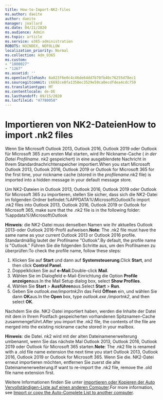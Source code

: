 ```yaml
---
title: How-to-Import-NK2-files
ms.author: daeite
author: daeite
manager: joallard
ms.date: 04/21/2020
ms.audience: Admin
ms.topic: article
ms.service: o365-administration
ROBOTS: NOINDEX, NOFOLLOW
localization_priority: Normal
ms.collection: Adm_O365
ms.custom:
- "1800027"
- "1267"
ms.assetid: ''
ms.openlocfilehash: 6a823f6e0c4c46de64dd7b70fb40c76255d78ec1
ms.sourcegitcommit: c6692ce0fa1358ec3529e59ca0ecdfdea4cdc759
ms.translationtype: MT
ms.contentlocale: de-DE
ms.lasthandoff: 09/15/2020
ms.locfileid: "47780058"
---
```

# <a name="how-to-import-nk2-files"></a><span data-ttu-id="d9580-102">Importieren von NK2-Dateien</span><span class="sxs-lookup"><span data-stu-id="d9580-102">How to import .nk2 files</span></span> 

<span data-ttu-id="d9580-103">Wenn Sie Microsoft Outlook 2013, Outlook 2016, Outlook 2019 oder Outlook für Microsoft 365 zum ersten Mal starten, wird Ihr Nickname-Cache ( *in der Datei Profilname*. nk2 gespeichert) in eine ausgeblendete Nachricht in Ihrem Standardnachrichtenspeicher importiert.</span><span class="sxs-lookup"><span data-stu-id="d9580-103">When you start Microsoft Outlook 2013, Outlook 2016, Outlook 2019 or Outlook for Microsoft 365 for the first time, your nickname cache (stored in the *profilename*.nk2 file) is imported into a hidden message in your default message store.</span></span>

<span data-ttu-id="d9580-104">Um NK2-Dateien in Outlook 2013, Outlook 2016, Outlook 2019 oder Outlook für Microsoft 365 zu importieren, stellen Sie sicher, dass sich die NK2-Datei im folgenden Ordner befindet:%APPDATA%\Microsoft\Outlook</span><span class="sxs-lookup"><span data-stu-id="d9580-104">To import .nk2 files into Outlook 2013, Outlook 2016, Outlook 2019 or Outlook for Microsoft 365, make sure that the .nk2 file is in the following folder: %appdata%\Microsoft\Outlook</span></span>

<span data-ttu-id="d9580-105">**Hinweis**: die NK2-Datei muss denselben Namen wie Ihr aktuelles Outlook 2013-oder Outlook 2016-Profil aufweisen.</span><span class="sxs-lookup"><span data-stu-id="d9580-105">**Note**: The .nk2 file must have the same name as your current Outlook 2013 or Outlook 2016 profile.</span></span> <span data-ttu-id="d9580-106">Standardmäßig lautet der Profilname "Outlook".</span><span class="sxs-lookup"><span data-stu-id="d9580-106">By default, the profile name is "Outlook."</span></span> <span data-ttu-id="d9580-107">Führen Sie die folgenden Schritte aus, um den Profilnamen zu überprüfen:</span><span class="sxs-lookup"><span data-stu-id="d9580-107">To check the profile name, follow these steps:</span></span> 
1. <span data-ttu-id="d9580-108">Klicken Sie auf **Start** und dann auf **Systemsteuerung**.</span><span class="sxs-lookup"><span data-stu-id="d9580-108">Click **Start**, and then click **Control Panel**.</span></span>
2. <span data-ttu-id="d9580-109">Doppelklicken Sie auf **e-Mail**.</span><span class="sxs-lookup"><span data-stu-id="d9580-109">Double-click **Mail**.</span></span>
3. <span data-ttu-id="d9580-110">Wählen Sie im Dialogfeld e-Mail-Einrichtung die Option **Profile anzeigen**aus.</span><span class="sxs-lookup"><span data-stu-id="d9580-110">In the Mail Setup dialog box, select **Show Profiles**.</span></span>
4. <span data-ttu-id="d9580-111">Wählen Sie **Start**  >  **Ausführen**aus.</span><span class="sxs-lookup"><span data-stu-id="d9580-111">Select **Start** > **Run**.</span></span>
5. <span data-ttu-id="d9580-112">Geben Sie *outlook.exe/importnk2*in das Feld **Öffnen** ein, und wählen Sie dann **OK**aus.</span><span class="sxs-lookup"><span data-stu-id="d9580-112">In the **Open** box, type *outlook.exe /importnk2*, and then select **OK**.</span></span> 

<span data-ttu-id="d9580-113">Nachdem Sie die. NK2-Datei importiert haben, werden die Inhalte der Datei mit dem in Ihrem Postfach gespeicherten vorhandenen Spitznamen-Cache zusammengeführt.</span><span class="sxs-lookup"><span data-stu-id="d9580-113">After you import the .nk2 file, the contents of the file are merged into the existing nickname cache stored in your mailbox.</span></span>

<span data-ttu-id="d9580-114">**Hinweis**: die Datei. nk2 wird mit der alten Dateinamenerweiterung umbenannt, wenn Sie das nächste Mal Outlook 2013, Outlook 2016, Outlook 2019 oder Outlook für Microsoft 365 starten.</span><span class="sxs-lookup"><span data-stu-id="d9580-114">**Note**: The .nk2 file is renamed with a .old file name extension the next time you start Outlook 2013, Outlook 2016, Outlook 2019 or Outlook for Microsoft 365.</span></span> <span data-ttu-id="d9580-115">Wenn Sie die. NK2-Datei erneut importieren möchten, entfernen Sie zuerst die alte Dateinamenerweiterung.</span><span class="sxs-lookup"><span data-stu-id="d9580-115">If want to re-import the .nk2 file, remove the .old file name extension first.</span></span>

<span data-ttu-id="d9580-116">Weitere Informationen finden Sie unter [importieren oder Kopieren der Auto Vervollständigen-Liste auf einen anderen Computer](https://support.microsoft.com/help/2806550/how-to-import-nk2-files-into-outlook%).</span><span class="sxs-lookup"><span data-stu-id="d9580-116">For more information, see [Import or copy the Auto-Complete List to another computer](https://support.microsoft.com/help/2806550/how-to-import-nk2-files-into-outlook%).</span></span>